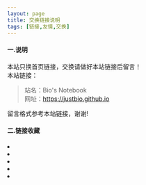 ```yaml
---
layout: page
title: 交换链接说明
tags: [链接,友情,交换]
---
```

#### 一.说明
本站只换首页链接，交换请做好本站链接后留言！  
本站链接：

>站名：Bio's Notebook  
>网址：https://justbio.github.io 

留言格式参考本站链接，谢谢!

#### 二.链接收藏
<li>
</li>        
<li>
</li>
<li>
</li>
<li>
</li>
<li>
</li>
